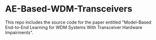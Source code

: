 # AE-Based-WDM-Transceivers
This repo includes the source code for the paper entitled "Model-Based End-to-End Learning for WDM
Systems With Transceiver Hardware Impairments".
